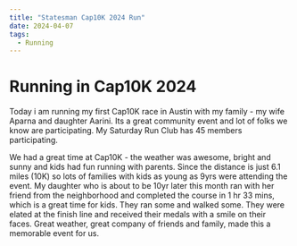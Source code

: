 ```yaml
---
title: "Statesman Cap10K 2024 Run"
date: 2024-04-07
tags:
  - Running
---
```


Running in Cap10K 2024
======

Today i am running my first Cap10K race in Austin with my family - my wife Aparna and daughter Aarini. Its a great community event and lot of folks we know are participating. My Saturday Run Club has 45 members participating. 

We had a great time at Cap10K - the weather was awesome, bright and sunny and kids had fun running with parents. Since the distance is just 6.1 miles (10K) so lots of families with kids as young as 9yrs were attending the event. My daughter who is about to be 10yr later this month ran with her friend from the neighborhood and completed the course in 1 hr 33 mins, which is a great time for kids. They ran some and walked some. They were elated at the finish line and received their medals with a smile on their faces. Great weather, great company of friends and family, made this a memorable event for us.
